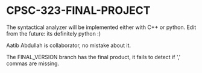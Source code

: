 # CPSC-323-FINAL-PROJECT
The syntactical analyzer will be implemented either with C++ or python.
Edit from the future: its definitely python :)

Aatib Abdullah is collaborator, no mistake about it.


The FINAL_VERSION branch has the final product, it fails to detect if ',' commas are missing.

